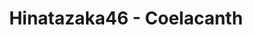 ---
layout: videojs
title: Hinatazaka46 - Coelacanth
category: mv
description: >
    Translated by @sasori39883522
subtitles: 日向坂46シーラカンス.en.vtt
video_url: http://www.youtube.com/watch?v=YBvX0ZGEaO8
thumbnail: https://i.ytimg.com/vi/YBvX0ZGEaO8/maxresdefault.jpg
lang: en
plink: https://hinatacampaign.github.io/coelacanth.html
hinatrivia: https://x.com/hinatacampaign/status/1711231777245679917
upload_date: 2023-04-08
---